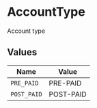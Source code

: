 # AccountType

Account type


## Values

| Name        | Value       |
| ----------- | ----------- |
| `PRE_PAID`  | PRE-PAID    |
| `POST_PAID` | POST-PAID   |